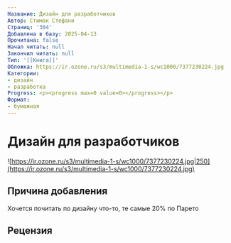 ```yaml
---
Название: Дизайн для разработчиков
Автор: Стимак Стефани
Страниц: '304'
Добавлена в базу: 2025-04-13
Прочитана: false
Начал читать: null
Закончил читать: null
Тип: '[[Книга]]'
Обложка: https://ir.ozone.ru/s3/multimedia-1-s/wc1000/7377230224.jpg
Категории:
- дизайн
- разработка
Progress: <p><progress max=0 value=0></progress></p>
Формат:
- бумажная
---
```

# Дизайн для разработчиков

![https://ir.ozone.ru/s3/multimedia-1-s/wc1000/7377230224.jpg|250](https://ir.ozone.ru/s3/multimedia-1-s/wc1000/7377230224.jpg)

## Причина добавления

Хочется почитать по дизайну что-то, те самые 20% по Парето 
## Рецензия
